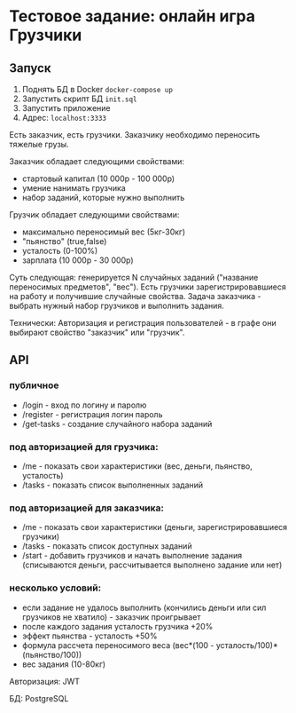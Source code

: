 # Тестовое задание: онлайн игра Грузчики

## Запуск
1. Поднять БД в Docker `docker-compose up`
2. Запустить скрипт БД `init.sql`
3. Запустить приложение
4. Адрес: `localhost:3333`

Есть заказчик, есть грузчики. Заказчику необходимо переносить тяжелые грузы.

Заказчик обладает следующими свойствами:
- стартовый капитал (10 000р - 100 000р)
- умение нанимать грузчика
- набор заданий, которые нужно выполнить

Грузчик обладает следующими свойствами:
- максимально переносимый вес (5кг-30кг)
- "пьянство" (true,false)
- усталость (0-100%)
- зарплата (10 000р - 30 000р)

Суть следующая: генерируется N случайных заданий ("название переносимых предметов", "вес"). Есть грузчики зарегистрировавшиеся на работу и получившие случайные свойства. Задача заказчика - выбрать нужный набор грузчиков и выполнить задания.

Технически:
Авторизация и регистрация пользователей - в графе они выбирают свойство "заказчик" или "грузчик".

## API
### публичное
- /login - вход по логину и паролю
- /register - регистрация логин пароль
- /get-tasks - создание случайного набора заданий

### под авторизацией для грузчика:
- /me - показать свои характеристики (вес, деньги, пьянство, усталость)
- /tasks - показать список выполненных заданий

### под авторизацией для заказчика:
- /me - показать свои характеристики (деньги, зарегистрировавшиеся грузчики)
- /tasks - показать список доступных заданий
- /start - добавить грузчиков и начать выполнение задания (списываются деньги, рассчитывается выполнено задание или нет)

### несколько условий:
- если задание не удалось выполнить (кончились деньги или сил грузчиков не хватило) - заказчик проигрывает
- после каждого задания усталость грузчика +20%
- эффект пьянства - усталость +50%
- формула рассчета переносимого веса (вес*(100 - усталость/100)*(пьянство/100))
- вес задания (10-80кг)

Авторизация: JWT

БД: PostgreSQL